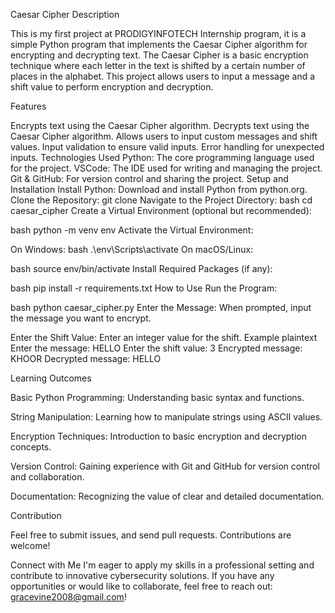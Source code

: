 Caesar Cipher
Description

This is my first project at PRODIGYINFOTECH Internship program, it is a simple Python program that implements the Caesar Cipher algorithm for encrypting and decrypting text. The Caesar Cipher is a basic encryption technique where each letter in the text is shifted by a certain number of places in the alphabet. This project allows users to input a message and a shift value to perform encryption and decryption.

Features

Encrypts text using the Caesar Cipher algorithm.
Decrypts text using the Caesar Cipher algorithm.
Allows users to input custom messages and shift values.
Input validation to ensure valid inputs.
Error handling for unexpected inputs.
Technologies Used
Python: The core programming language used for the project.
VSCode: The IDE used for writing and managing the project.
Git & GitHub: For version control and sharing the project.
Setup and Installation
Install Python: Download and install Python from python.org.
Clone the Repository:
git clone <repository-url>
Navigate to the Project Directory:
bash cd caesar_cipher Create a Virtual Environment (optional but recommended):

bash python -m venv env Activate the Virtual Environment:

On Windows:
bash .\env\Scripts\activate On macOS/Linux:

bash source env/bin/activate Install Required Packages (if any):

bash pip install -r requirements.txt How to Use Run the Program:

bash python caesar_cipher.py Enter the Message: When prompted, input the message you want to encrypt.

Enter the Shift Value: Enter an integer value for the shift.
Example plaintext Enter the message: HELLO Enter the shift value: 3 Encrypted message: KHOOR Decrypted message: HELLO

Learning Outcomes

Basic Python Programming: Understanding basic syntax and functions.

String Manipulation: Learning how to manipulate strings using ASCII values.

Encryption Techniques: Introduction to basic encryption and decryption concepts.

Version Control: Gaining experience with Git and GitHub for version control and collaboration.

Documentation: Recognizing the value of clear and detailed documentation.

Contribution

Feel free to submit issues, and send pull requests. Contributions are welcome!

Connect with Me
I'm eager to apply my skills in a professional setting and contribute to innovative cybersecurity solutions. If you have any opportunities or would like to collaborate, feel free to reach out: gracevine2008@gmail.com!

